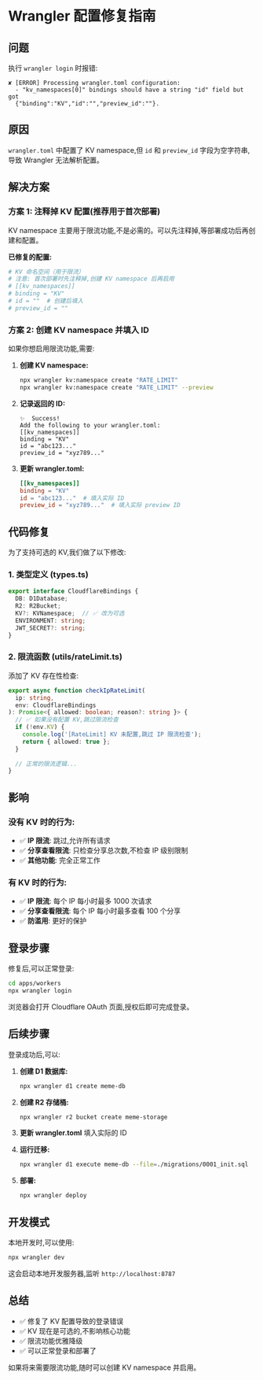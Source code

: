 # Wrangler 配置修复指南

## 问题

执行 `wrangler login` 时报错:

```
✘ [ERROR] Processing wrangler.toml configuration:
  - "kv_namespaces[0]" bindings should have a string "id" field but got
  {"binding":"KV","id":"","preview_id":""}.
```

## 原因

`wrangler.toml` 中配置了 KV namespace,但 `id` 和 `preview_id` 字段为空字符串,导致 Wrangler 无法解析配置。

## 解决方案

### 方案 1: 注释掉 KV 配置(推荐用于首次部署)

KV namespace 主要用于限流功能,不是必需的。可以先注释掉,等部署成功后再创建和配置。

**已修复的配置:**

```toml
# KV 命名空间（用于限流）
# 注意: 首次部署时先注释掉,创建 KV namespace 后再启用
# [[kv_namespaces]]
# binding = "KV"
# id = ""  # 创建后填入
# preview_id = ""
```

### 方案 2: 创建 KV namespace 并填入 ID

如果你想启用限流功能,需要:

1. **创建 KV namespace:**
   ```bash
   npx wrangler kv:namespace create "RATE_LIMIT"
   npx wrangler kv:namespace create "RATE_LIMIT" --preview
   ```

2. **记录返回的 ID:**
   ```
   ✨  Success!
   Add the following to your wrangler.toml:
   [[kv_namespaces]]
   binding = "KV"
   id = "abc123..."
   preview_id = "xyz789..."
   ```

3. **更新 wrangler.toml:**
   ```toml
   [[kv_namespaces]]
   binding = "KV"
   id = "abc123..."  # 填入实际 ID
   preview_id = "xyz789..."  # 填入实际 preview ID
   ```

## 代码修复

为了支持可选的 KV,我们做了以下修改:

### 1. 类型定义 (types.ts)

```typescript
export interface CloudflareBindings {
  DB: D1Database;
  R2: R2Bucket;
  KV?: KVNamespace;  // ✅ 改为可选
  ENVIRONMENT: string;
  JWT_SECRET?: string;
}
```

### 2. 限流函数 (utils/rateLimit.ts)

添加了 KV 存在性检查:

```typescript
export async function checkIpRateLimit(
  ip: string,
  env: CloudflareBindings
): Promise<{ allowed: boolean; reason?: string }> {
  // ✅ 如果没有配置 KV,跳过限流检查
  if (!env.KV) {
    console.log('[RateLimit] KV 未配置,跳过 IP 限流检查');
    return { allowed: true };
  }
  
  // 正常的限流逻辑...
}
```

## 影响

### 没有 KV 时的行为:

- ✅ **IP 限流**: 跳过,允许所有请求
- ✅ **分享查看限流**: 只检查分享总次数,不检查 IP 级别限制
- ✅ **其他功能**: 完全正常工作

### 有 KV 时的行为:

- ✅ **IP 限流**: 每个 IP 每小时最多 1000 次请求
- ✅ **分享查看限流**: 每个 IP 每小时最多查看 100 个分享
- ✅ **防滥用**: 更好的保护

## 登录步骤

修复后,可以正常登录:

```bash
cd apps/workers
npx wrangler login
```

浏览器会打开 Cloudflare OAuth 页面,授权后即可完成登录。

## 后续步骤

登录成功后,可以:

1. **创建 D1 数据库:**
   ```bash
   npx wrangler d1 create meme-db
   ```

2. **创建 R2 存储桶:**
   ```bash
   npx wrangler r2 bucket create meme-storage
   ```

3. **更新 wrangler.toml** 填入实际的 ID

4. **运行迁移:**
   ```bash
   npx wrangler d1 execute meme-db --file=./migrations/0001_init.sql
   ```

5. **部署:**
   ```bash
   npx wrangler deploy
   ```

## 开发模式

本地开发时,可以使用:

```bash
npx wrangler dev
```

这会启动本地开发服务器,监听 `http://localhost:8787`

## 总结

- ✅ 修复了 KV 配置导致的登录错误
- ✅ KV 现在是可选的,不影响核心功能
- ✅ 限流功能优雅降级
- ✅ 可以正常登录和部署了

如果将来需要限流功能,随时可以创建 KV namespace 并启用。
